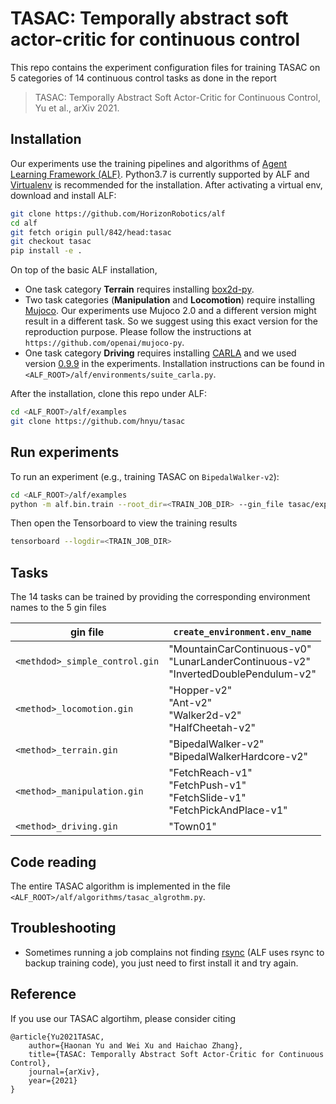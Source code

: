 # TASAC: Temporally abstract soft actor-critic for continuous control

This repo contains the experiment configuration files for training TASAC on 5 categories of 14 continuous control tasks as done in the report

> TASAC: Temporally Abstract Soft Actor-Critic for Continuous Control, Yu et al., arXiv 2021.

## Installation

Our experiments use the training pipelines and algorithms of [Agent Learning Framework (ALF)](https://github.com/HorizonRobotics/alf). Python3.7 is currently supported by ALF and [Virtualenv](https://virtualenv.pypa.io/en/latest/) is recommended for the installation. After activating a virtual env, download and install ALF:

```bash
git clone https://github.com/HorizonRobotics/alf
cd alf
git fetch origin pull/842/head:tasac
git checkout tasac
pip install -e .
```

On top of the basic ALF installation,
- One task category **Terrain** requires installing [box2d-py](https://pypi.org/project/box2d-py/).
- Two task categories (**Manipulation** and **Locomotion**) require installing [Mujoco](http://www.mujoco.org/). Our experiments use Mujoco 2.0 and a different version might result in a different task. So we suggest using this exact version for the reproduction purpose. Please follow the instructions at ``https://github.com/openai/mujoco-py``.
- One task category **Driving** requires installing [CARLA](https://carla.org/) and we used version [0.9.9](https://carla-releases.s3.eu-west-3.amazonaws.com/Linux/CARLA_0.9.9.tar.gz) in the experiments. Installation instructions can be found in ``<ALF_ROOT>/alf/environments/suite_carla.py``.

After the installation, clone this repo under ALF:
```bash
cd <ALF_ROOT>/alf/examples
git clone https://github.com/hnyu/tasac
```

## Run experiments

To run an experiment (e.g., training TASAC on `BipedalWalker-v2`):

```bash
cd <ALF_ROOT>/alf/examples
python -m alf.bin.train --root_dir=<TRAIN_JOB_DIR> --gin_file tasac/experiments/tasac/tasac_terrain.gin --gin_param="create_environment.env_name='BipedalWalker-v2'"
```

Then open the Tensorboard to view the training results

```bash
tensorboard --logdir=<TRAIN_JOB_DIR>
```

## Tasks
The 14 tasks can be trained by providing the corresponding environment names to the 5 gin files

|gin file                      |`create_environment.env_name`|
-------------------------------|-----------------------------|
|`<methdod>_simple_control.gin`|"MountainCarContinuous-v0"<br>"LunarLanderContinuous-v2"<br>"InvertedDoublePendulum-v2"|
|`<method>_locomotion.gin`     |"Hopper-v2"<br>"Ant-v2"<br>"Walker2d-v2"<br>"HalfCheetah-v2"|
|`<method>_terrain.gin`        |"BipedalWalker-v2"<br>"BipedalWalkerHardcore-v2"|
|`<method>_manipulation.gin`   |"FetchReach-v1"<br>"FetchPush-v1"<br>"FetchSlide-v1"<br>"FetchPickAndPlace-v1"|
|`<method>_driving.gin`        |"Town01"|

## Code reading
The entire TASAC algorithm is implemented in the file `<ALF_ROOT>/alf/algorithms/tasac_algrothm.py`.

## Troubleshooting
* Sometimes running a job complains not finding [rsync](https://linux.die.net/man/1/rsync) (ALF uses rsync to backup training code), you just need to first install it and try again.

## Reference
If you use our TASAC algortihm, please consider citing

```
@article{Yu2021TASAC,
    author={Haonan Yu and Wei Xu and Haichao Zhang},
    title={TASAC: Temporally Abstract Soft Actor-Critic for Continuous Control},
    journal={arXiv},
    year={2021}
}
```
